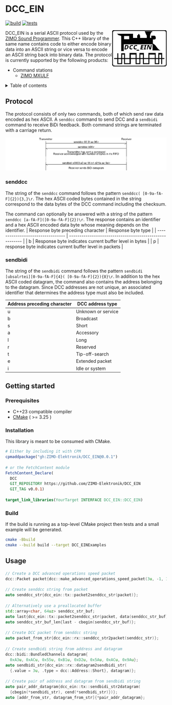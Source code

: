 # DCC_EIN

[![build](https://github.com/ZIMO-Elektronik/DCC_EIN/actions/workflows/build.yml/badge.svg)](https://github.com/ZIMO-Elektronik/DCC_EIN/actions/workflows/build.yml) [![tests](https://github.com/ZIMO-Elektronik/DCC_EIN/actions/workflows/tests.yml/badge.svg)](https://github.com/ZIMO-Elektronik/DCC_EIN/actions/workflows/tests.yml)

<img src="data/images/logo.gif" align="right"/>

DCC_EIN is a serial ASCII protocol used by the [ZIMO Sound Programmer](http://www.zimo.at/web2010/products/zsp_zimo-sound-programmer.htm). This C++ library of the same name contains code to either encode binary data into an ASCII string or vice versa to encode an ASCII string back into binary data. The protocol is currently supported by the following products:
- Command stations
  - [ZIMO MXULF](http://www.zimo.at/web2010/products/InfMXULF.htm)

<details>
  <summary>Table of contents</summary>
  <ol>
    <li><a href="#protocol">Protocol</a></li>
      <ul>
        <li><a href="#senddcc">senddcc</a></li>
        <li><a href="#sendbidi">sendbidi</a></li>
      </ul>
    <li><a href="#getting-started">Getting started</a></li>
      <ul>
        <li><a href="#prerequisites">Prerequisites</a></li>
        <li><a href="#installation">Installation</a></li>
        <li><a href="#build">Build</a></li>
      </ul>
    <li><a href="#usage">Usage</a></li>
  </ol>
</details>

## Protocol
The protocol consists of only two commands, both of which send raw data encoded as hex ASCII. A `senddcc` command to send DCC and a `sendbidi` command to receive BiDi feedback. Both command strings are terminated with a carriage return.

![](data/images/protocol.png)

### senddcc
The string of the `senddcc` command follows the pattern `senddcc( [0-9a-fA-F]{2}){3,}\r`. The hex ASCII coded bytes contained in the string correspond to the data bytes of the DCC command including the checksum.

The command can optionally be answered with a string of the pattern `senddcc [a-fA-F]([0-9a-fA-F]{2})\r`. The response contains an identifier and a hex ASCII encoded data byte whose meaning depends on the identifier.
| Response byte preceding character | Response byte type                                      |
| --------------------------------- | ------------------------------------------------------- |
| b                                 | Response byte indicates current buffer level in bytes   |
| p                                 | response byte indicates current buffer level in packets |

### sendbidi
The string of the `sendbidi` command follows the pattern `sendbidi [ubsalrtei][0-9a-fA-F]{4}( [0-9a-fA-F]{2}){8}\r`. In addition to the hex ASCII coded datagram, the command also contains the address belonging to the datagram. Since DCC addresses are not unique, an associated identifier that determines the address type must also be included.

| Address preceding character | DCC address type   |
| --------------------------- | ------------------ |
| u                           | Unknown or service |
| b                           | Broadcast          |
| s                           | Short              |
| a                           | Accessory          |
| l                           | Long               |
| r                           | Reserved           |
| t                           | Tip-off-search     |
| e                           | Extended packet    |
| i                           | Idle or system     |

## Getting started
### Prerequisites
- C++23 compatible compiler
- [CMake](https://cmake.org/) ( >= 3.25 )

### Installation
This library is meant to be consumed with CMake.

```cmake
# Either by including it with CPM
cpmaddpackage("gh:ZIMO-Elektronik/DCC_EIN@0.0.1")

# or the FetchContent module
FetchContent_Declare(
  DCC
  GIT_REPOSITORY https://github.com/ZIMO-Elektronik/DCC_EIN
  GIT_TAG v0.0.1)

target_link_libraries(YourTarget INTERFACE DCC_EIN::DCC_EIN)
```

### Build
If the build is running as a top-level CMake project then tests and a small example will be generated.
```sh
cmake -Bbuild
cmake --build build --target DCC_EINExamples
```

## Usage
```cpp
// Create a DCC advanced operations speed packet
dcc::Packet packet{dcc::make_advanced_operations_speed_packet(3u, -1, 10u)};

// Create senddcc string from packet
auto senddcc_str{dcc_ein::tx::packet2senddcc_str(packet)};

// Alternatively use a preallocated buffer
std::array<char, 64uz> senddcc_str_buf;
auto last{dcc_ein::tx::packet2senddcc_str(packet, data(senddcc_str_buf))};
auto senddcc_str_buf_len{last - cbegin(senddcc_str_buf)};

// Create DCC packet from senddcc string
auto packet_from_str{dcc_ein::rx::senddcc_str2packet(senddcc_str)};

// Create sendbidi string from address and datagram
dcc::bidi::BundledChannels datagram{
  0xA3u, 0xACu, 0x55u, 0xB1u, 0xD2u, 0x5Au, 0xACu, 0x9Au};
auto sendbidi_str{dcc_ein::rx::datagram2sendbidi_str(
  {.value = 3u, .type = dcc::Address::Short}, datagram)};

// Create pair of address and datagram from sendbidi string
auto pair_addr_datagram{dcc_ein::tx::sendbidi_str2datagram(
  {cbegin(*sendbidi_str), cend(*sendbidi_str)})};
auto [addr_from_str, datagram_from_str]{*pair_addr_datagram};
```